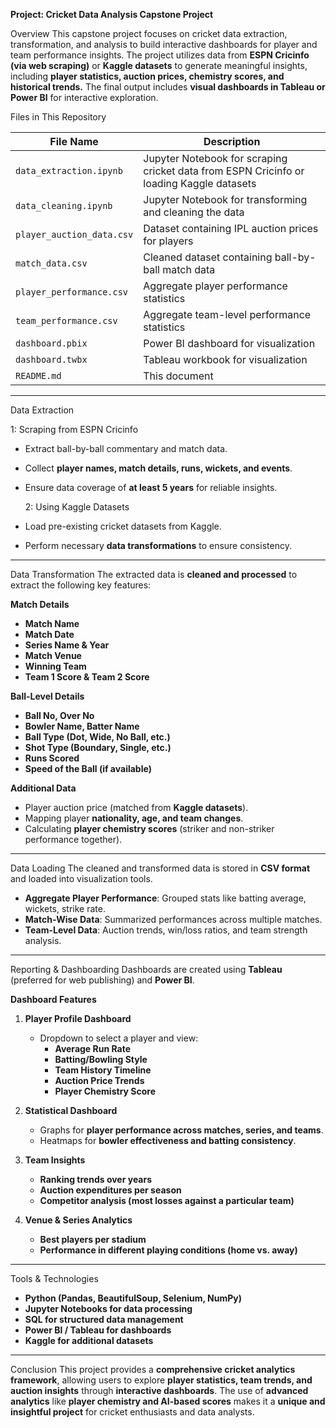 **Project: Cricket Data Analysis Capstone Project**

 Overview
This capstone project focuses on cricket data extraction, transformation, and analysis to build interactive dashboards for player and team performance insights. The project utilizes data from **ESPN Cricinfo (via web scraping)** or **Kaggle datasets** to generate meaningful insights, including **player statistics, auction prices, chemistry scores, and historical trends.** The final output includes **visual dashboards in Tableau or Power BI** for interactive exploration.

 Files in This Repository

| **File Name**       | **Description** |
|----------------------|----------------|
| `data_extraction.ipynb`  | Jupyter Notebook for scraping cricket data from ESPN Cricinfo or loading Kaggle datasets |
| `data_cleaning.ipynb`    | Jupyter Notebook for transforming and cleaning the data |
| `player_auction_data.csv`| Dataset containing IPL auction prices for players |
| `match_data.csv`         | Cleaned dataset containing ball-by-ball match data |
| `player_performance.csv` | Aggregate player performance statistics |
| `team_performance.csv`   | Aggregate team-level performance statistics |
| `dashboard.pbix`         | Power BI dashboard for visualization |
| `dashboard.twbx`         | Tableau workbook for visualization |
| `README.md`              | This document |

---

 Data Extraction

   1: Scraping from ESPN Cricinfo
- Extract ball-by-ball commentary and match data.
- Collect **player names, match details, runs, wickets, and events**.
- Ensure data coverage of **at least 5 years** for reliable insights.

  2: Using Kaggle Datasets
- Load pre-existing cricket datasets from Kaggle.
- Perform necessary **data transformations** to ensure consistency.

---

Data Transformation
The extracted data is **cleaned and processed** to extract the following key features:

 **Match Details**
- **Match Name**
- **Match Date**
- **Series Name & Year**
- **Match Venue**
- **Winning Team**
- **Team 1 Score & Team 2 Score**

 **Ball-Level Details**
- **Ball No, Over No**
- **Bowler Name, Batter Name**
- **Ball Type (Dot, Wide, No Ball, etc.)**
- **Shot Type (Boundary, Single, etc.)**
- **Runs Scored**
- **Speed of the Ball (if available)**

 **Additional Data**
- Player auction price (matched from **Kaggle datasets**).
- Mapping player **nationality, age, and team changes**.
- Calculating **player chemistry scores** (striker and non-striker performance together).

---

 Data Loading
The cleaned and transformed data is stored in **CSV format** and loaded into visualization tools.

- **Aggregate Player Performance**: Grouped stats like batting average, wickets, strike rate.
- **Match-Wise Data**: Summarized performances across multiple matches.
- **Team-Level Data**: Auction trends, win/loss ratios, and team strength analysis.

---

 Reporting & Dashboarding
Dashboards are created using **Tableau** (preferred for web publishing) and **Power BI**.

**Dashboard Features**
1. **Player Profile Dashboard**
   - Dropdown to select a player and view:
     - **Average Run Rate**
     - **Batting/Bowling Style**
     - **Team History Timeline**
     - **Auction Price Trends**
     - **Player Chemistry Score**

2. **Statistical Dashboard**
   - Graphs for **player performance across matches, series, and teams**.
   - Heatmaps for **bowler effectiveness and batting consistency**.

3. **Team Insights**
   - **Ranking trends over years**
   - **Auction expenditures per season**
   - **Competitor analysis (most losses against a particular team)**

4. **Venue & Series Analytics**
   - **Best players per stadium**
   - **Performance in different playing conditions (home vs. away)**

---
 Tools & Technologies
- **Python (Pandas, BeautifulSoup, Selenium, NumPy)**
- **Jupyter Notebooks for data processing**
- **SQL for structured data management**
- **Power BI / Tableau for dashboards**
- **Kaggle for additional datasets**

---

Conclusion
This project provides a **comprehensive cricket analytics framework**, allowing users to explore **player statistics, team trends, and auction insights** through **interactive dashboards**. The use of **advanced analytics** like **player chemistry and AI-based scores** makes it a **unique and insightful project** for cricket enthusiasts and data analysts.
